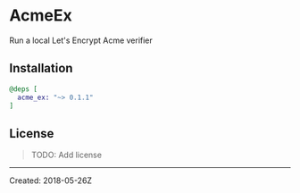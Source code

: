 # AcmeEx

Run a local Let's Encrypt Acme verifier


## Installation

```elixir
@deps [
  acme_ex: "~> 0.1.1"
]
```

## License

> TODO: Add license

----
Created:  2018-05-26Z
